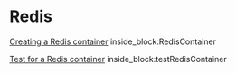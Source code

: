 # Redis

<!--codeinclude-->
[Creating a Redis container](../../examples/redis/redis.go) inside_block:RedisContainer
<!--/codeinclude-->

<!--codeinclude-->
[Test for a Redis container](../../examples/redis/redis_test.go) inside_block:testRedisContainer
<!--/codeinclude-->
